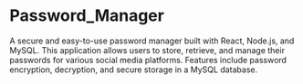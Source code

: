 # Password_Manager
A secure and easy-to-use password manager built with React, Node.js, and MySQL. This application allows users to store, retrieve, and manage their passwords for various social media platforms. Features include password encryption, decryption, and secure storage in a MySQL database.
